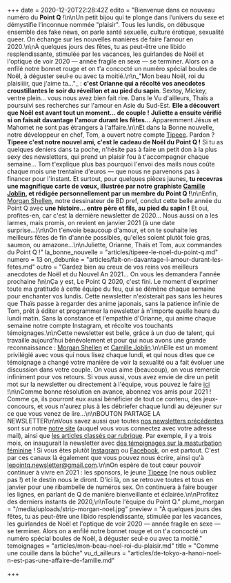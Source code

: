 +++
date = 2020-12-20T22:28:42Z
edito = "Bienvenue dans ce nouveau numéro du **Point Q** !\n\nUn petit bijou qui te plonge dans l’univers du sexe et démystifie l’inconnue nommée \"plaisir\". Tous les lundis, on débusque ensemble des fake news, on parle santé sexuelle, culture érotique, sexualité queer. On échange sur les nouvelles manières de faire l’amour en 2020.\n\nÀ quelques jours des fêtes, tu as peut-être une libido resplendissante, stimulée par les vacances, les guirlandes de Noël et l'optique de voir 2020 — année fragile en sexe — se terminer. Alors on a enfilé notre bonnet rouge et on t'a concocté un numéro spécial boules de Noël, à déguster seul·e ou avec ta moitié.\n\n_\"Mon beau Noël, roi du plaisiiiir, que j'aime ta...\"_ : **c'est Orianne qui a récolté vos anecdotes croustillantes le soir du réveillon et au pied du sapin**. Sextoy, Mickey, ventre plein... vous nous avez bien fait rire. Dans le Vu d'ailleurs, Thaïs a poursuivi ses recherches sur l'amour en Asie du Sud-Est. **Elle a découvert que Noël est avant tout un moment... de couple !** **Juliette a ensuite vérifié si on faisait davantage l'amour durant les fêtes...** Apparemment Jésus et Mahomet ne sont pas étrangers à l'affaire.\n\nEt dans la Bonne nouvelle, notre développeur en chef, Tom, a ouvert notre compte [Tipeee](https://fr.tipeee.com/le-point-q). Pardon ? **Tipeee c'est notre nouvel ami, c'est le cadeau de Noël du Point Q !** Si tu as quelques deniers dans ta poche, n'hésite pas à faire un petit don à la plus sexy des newsletters, qui prend un plaisir fou à t'accompagner chaque semaine... Tom t'explique plus bas pourquoi l'envoi des mails nous coûte chaque mois une trentaine d'euros — que nous ne parvenons pas à financer pour l'instant. Et surtout, pour quelques pièces jaunes, **tu recevras une magnifique carte de vœux, illustrée par notre graphiste [Camille Joblin](https://www.instagram.com/camillejoblin/), et rédigée personnellement par un membre du Point Q !**\n\nEnfin, [Morgan Shellen](https://www.instagram.com/morgan.comicstrip/), notre dessinateur de BD pref, conclut cette belle année du Point Q avec **une histoire... entre père et fils, au pied du sapin !** Et oui, profites-en, car c'est la dernière newsletter de 2020... Nous aussi on a les larmes, mais promis, on revient en janvier 2021 (à une date surprise...)\n\nOn t'envoie beaucoup d'amour, et on te souhaite les meilleurs fêtes de fin d'année possibles, qu'elles soient plutôt foie gras, saumon, ou amazone...\n\nJuliette, Orianne, Thaïs et Tom, aux commandes du Point Q !"
la_bonne_nouvelle = "articles/tipeee-le-noel-du-point-q.md"
numero = 13
on_debunke = "articles/fait-on-davantage-l-amour-durant-les-fetes.md"
outro = "Gardez bien au creux de vos reins vos meilleurs anecdotes de Noël et du Nouvel An 2021... On vous les demandera l'année prochaine !\n\nÇa y est, Le Point Q 2020, c'est fini. Le moment d'exprimer toute ma gratitude à cette équipe du feu, qui se démène chaque semaine pour enchanter vos lundis. Cette newsletter n'existerait pas sans les heures que Thaïs passe à regarder des anime japonais, sans la patience infinie de Tom, prêt à éditer et programmer la newsletter à n'importe quelle heure du lundi matin. Sans la constance et l'empathie d'Orianne, qui anime chaque semaine notre compte Instagram, et récolte vos touchants témoignages.\n\nCette newsletter est belle, grâce à un duo de talent, qui travaille aujourd'hui bénévolement et pour qui nous avons une grande reconnaissance : [Morgan Shellen](https://www.instagram.com/morgan.comicstrip/) et [Camille Joblin](https://www.instagram.com/camillejoblin/).\n\nElle est un moment privilégié avec vous qui nous lisez chaque lundi, et qui nous dites que ce témoignage a changé votre manière de voir la sexualité ou a fait évoluer une discussion dans votre couple. On vous aime (beaucoup), on vous remercie infiniment pour vos retours. Si vous aussi, vous avez envie de dire un petit mot sur la newsletter ou directement à l'équipe, vous pouvez le faire [ici](https://forms.gle/n9Hb1grQRPp5VrmD6) !\n\nComme bonne résolution en avance, abonnez vos amis pour 2021 ! Comme ça, ils pourront eux aussi bénéficier de tout ce contenu, des jeux-concours, et vous n'aurez plus à les débriefer chaque lundi au déjeuner sur ce que vous venez de lire...\n\nBOUTON PARTAGE LA NEWSLETTER\n\nVous savez aussi que toutes [nos newsletters précédentes](https://lepointq.com/newsletters/) sont sur notre [notre site](https://lepointq.com) (auquel vous vous connectez avec votre adresse mail), ainsi que [les articles classés par rubrique](https://lepointq.com/articles/). Par exemple, il y a trois mois, on inaugurait la newsletter avec [des témoignages sur la masturbation féminine](https://lepointq.com/articles/la-masturbation-feminine-4-questions-a-ines-perrine-et-pauline/) ! Si vous êtes plutôt [Instagram](https://www.instagram.com/lepoint.q/) ou [Facebook](https://www.facebook.com/lepointq.news), on est partout. C'est par ces canaux là également que vous pouvez nous écrire, ainsi qu'à [lepointq.newsletter@gmail.com](mailto:lepointq.newsletter@gmail.com).\n\nOn espère de tout cœur pouvoir continuer à vivre en 2021 : les sponsors, le jeune [Tipeee](https://fr.tipeee.com/le-point-q?fbclid=IwAR1V29fNBdCfTbnQbRIFAJoTIIDbm5WUEZZTtZG7Ey45go3SM27ChvEEOsI) (ne nous oubliez pas !) et le destin nous le diront. D'ici là, on se retrouve toutes et tous en janvier pour une ribambelle de numéros sex. On continuera à faire bouger les lignes, en parlant de Q de manière bienveillante et éclairée.\n\nProfitez des derniers instants de 2020,\n\nToute l'équipe du Point Q."
plume_morgan = "/media/uploads/strip-morgan-noel.jpg"
preview = "À quelques jours des fêtes, tu as peut-être une libido resplendissante, stimulée par les vacances, les guirlandes de Noël et l'optique de voir 2020 — année fragile en sexe — se terminer. Alors on a enfilé notre bonnet rouge et on t'a concocté un numéro spécial boules de Noël, à déguster seul·e ou avec ta moitié."
temoignages = "articles/mon-beau-noel-roi-du-plaisir.md"
title = "Comme une couille dans la bûche"
vu_d_ailleurs = "articles/de-tokyo-a-hanoi-noel-n-est-pas-une-affaire-de-famille.md"

+++
